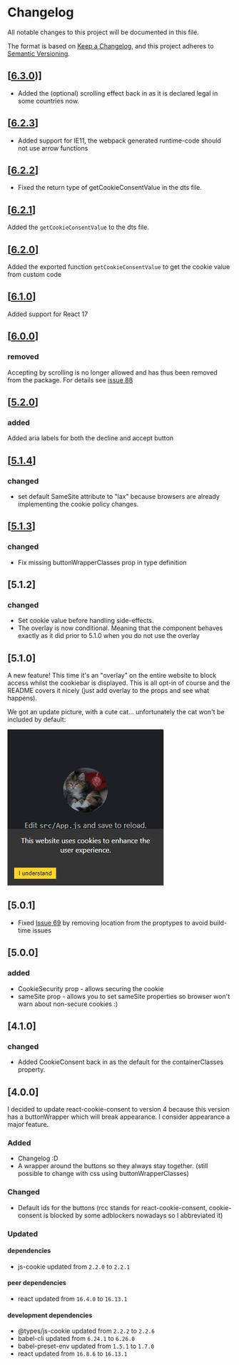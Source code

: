 # Changelog

All notable changes to this project will be documented in this file.

The format is based on [Keep a Changelog](https://keepachangelog.com/en/1.0.0/),
and this project adheres to [Semantic Versioning](https://semver.org/spec/v2.0.0.html).

## [[6.3.0](https://github.com/Mastermindzh/react-cookie-consent/releases/tag/6.2.3))]

- Added the (optional) scrolling effect back in as it is declared legal in some countries now.

## [[6.2.3](https://github.com/Mastermindzh/react-cookie-consent/releases/tag/6.2.3)]

- Added support for IE11, the webpack generated runtime-code should not use arrow functions

## [[6.2.2](https://github.com/Mastermindzh/react-cookie-consent/releases/tag/6.2.2)]

- Fixed the return type of getCookieConsentValue in the dts file.

## [[6.2.1](https://github.com/Mastermindzh/react-cookie-consent/releases/tag/6.2.1)]

Added the `getCookieConsentValue` to the dts file.

## [[6.2.0](https://github.com/Mastermindzh/react-cookie-consent/releases/tag/6.2.0)]

Added the exported function `getCookieConsentValue` to get the cookie value from custom code

## [[6.1.0](https://github.com/Mastermindzh/react-cookie-consent/releases/tag/6.1.0)]

Added support for React 17

## [[6.0.0](https://github.com/Mastermindzh/react-cookie-consent/releases/tag/6.0.0)]

### removed

Accepting by scrolling is no longer allowed and has thus been removed from the package.
For details see [issue 88](https://github.com/Mastermindzh/react-cookie-consent/issues/88)

## [[5.2.0](https://github.com/Mastermindzh/react-cookie-consent/releases/tag/5.2.0)]

### added

Added aria labels for both the decline and accept button

## [[5.1.4](https://github.com/Mastermindzh/react-cookie-consent/releases/tag/5.1.4)]

### changed

- set default SameSite attribute to "lax" because browsers are already implementing the cookie policy changes.

## [[5.1.3](https://github.com/Mastermindzh/react-cookie-consent/releases/tag/5.1.3)]

### changed

- Fix missing buttonWrapperClasses prop in type definition

## [5.1.2]

### changed

- Set cookie value before handling side-effects.
- The overlay is now conditional. Meaning that the component behaves exactly as it did prior to 5.1.0 when you do not use the overlay

## [5.1.0]

A new feature! This time it's an "overlay" on the entire website to block access whilst the cookiebar is displayed.
This is all opt-in of course and the README covers it nicely (just add overlay to the props and see what happens).

We got an update picture, with a cute cat... unfortunately the cat won't be included by default:

![overlay example image](https://github.com/Mastermindzh/react-cookie-consent/blob/master/images/overlay.png?raw=true)

## [5.0.1]

- Fixed [Issue
  69](https://github.com/Mastermindzh/react-cookie-consent/issues/69) by
  removing location from the proptypes to avoid build-time issues

## [5.0.0]

### added

- CookieSecurity prop - allows securing the cookie
- sameSite prop - allows you to set sameSite properties so browser won't warn
  about non-secure cookies :)

## [4.1.0]

### changed

- Added CookieConsent back in as the default for the containerClasses property.

## [4.0.0]

I decided to update react-cookie-consent to version 4 because this version has a
buttonWrapper which will break appearance. I consider appearance a major feature.

### Added

- Changelog :D
- A wrapper around the buttons so they always stay together. (still possible to
  change with css using buttonWrapperClasses)

### Changed

- Default ids for the buttons (rcc stands for react-cookie-consent,
  cookie-consent is blocked by some adblockers nowadays so I abbreviated it)

### Updated

#### dependencies

- js-cookie updated from `2.2.0` to `2.2.1`

#### peer dependencies

- react updated from `16.4.0` to `16.13.1`

#### development dependencies

- @types/js-cookie updated from `2.2.2` to `2.2.6`
- babel-cli updated from `6.24.1` to `6.26.0`
- babel-preset-env updated from `1.5.1` to `1.7.0`
- react updated from `16.8.6` to `16.13.1`
